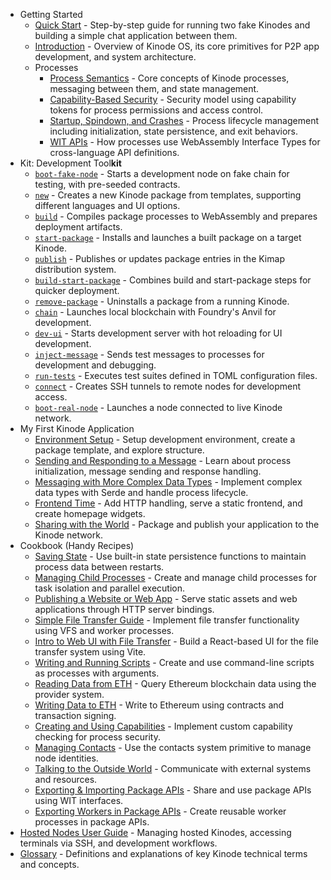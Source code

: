 - Getting Started
  - [Quick Start](./getting_started/quick_start.md) - Step-by-step guide for running two fake Kinodes and building a simple chat application between them.
  - [Introduction](./getting_started/intro.md) - Overview of Kinode OS, its core primitives for P2P app development, and system architecture.
  - Processes
    - [Process Semantics](./system/process/processes.md) - Core concepts of Kinode processes, messaging between them, and state management.
    - [Capability-Based Security](./system/process/capabilities.md) - Security model using capability tokens for process permissions and access control.
    - [Startup, Spindown, and Crashes](./system/process/startup.md) - Process lifecycle management including initialization, state persistence, and exit behaviors.
    - [WIT APIs](./system/process/wit_apis.md) - How processes use WebAssembly Interface Types for cross-language API definitions.
- Kit: Development Tool**kit**
  - [`boot-fake-node`](./kit/boot-fake-node.md) - Starts a development node on fake chain for testing, with pre-seeded contracts.
  - [`new`](./kit/new.md) - Creates a new Kinode package from templates, supporting different languages and UI options.
  - [`build`](./kit/build.md) - Compiles package processes to WebAssembly and prepares deployment artifacts.
  - [`start-package`](./kit/start-package.md) - Installs and launches a built package on a target Kinode.
  - [`publish`](./kit/publish.md) - Publishes or updates package entries in the Kimap distribution system.
  - [`build-start-package`](./kit/build-start-package.md) - Combines build and start-package steps for quicker deployment.
  - [`remove-package`](./kit/remove-package.md) - Uninstalls a package from a running Kinode.
  - [`chain`](./kit/chain.md) - Launches local blockchain with Foundry's Anvil for development.
  - [`dev-ui`](./kit/dev-ui.md) - Starts development server with hot reloading for UI development.
  - [`inject-message`](./kit/inject-message.md) - Sends test messages to processes for development and debugging.
  - [`run-tests`](./kit/run-tests.md) - Executes test suites defined in TOML configuration files.
  - [`connect`](./kit/connect.md) - Creates SSH tunnels to remote nodes for development access.
  - [`boot-real-node`](./kit/boot-real-node.md) - Launches a node connected to live Kinode network.
- My First Kinode Application
  - [Environment Setup](./my_first_app/chapter_1.md) - Setup development environment, create a package template, and explore structure.
  - [Sending and Responding to a Message](./my_first_app/chapter_2.md) - Learn about process initialization, message sending and response handling.
  - [Messaging with More Complex Data Types](./my_first_app/chapter_3.md) - Implement complex data types with Serde and handle process lifecycle.
  - [Frontend Time](./my_first_app/chapter_4.md) - Add HTTP handling, serve a static frontend, and create homepage widgets.
  - [Sharing with the World](./my_first_app/chapter_5.md) - Package and publish your application to the Kinode network.
- Cookbook (Handy Recipes)
  - [Saving State](./cookbook/save_state.md) - Use built-in state persistence functions to maintain process data between restarts.
  - [Managing Child Processes](./cookbook/manage_child_processes.md) - Create and manage child processes for task isolation and parallel execution.
  - [Publishing a Website or Web App](./cookbook/publish_to_web.md) - Serve static assets and web applications through HTTP server bindings.
  - [Simple File Transfer Guide](./cookbook/file_transfer.md) - Implement file transfer functionality using VFS and worker processes.
  - [Intro to Web UI with File Transfer](./cookbook/file_transfer_ui.md) - Build a React-based UI for the file transfer system using Vite.
  - [Writing and Running Scripts](./cookbook/writing_scripts.md) - Create and use command-line scripts as processes with arguments.
  - [Reading Data from ETH](./cookbook/reading_data_from_eth.md) - Query Ethereum blockchain data using the provider system.
  - [Writing Data to ETH](./cookbook/writing_data_to_eth.md) - Write to Ethereum using contracts and transaction signing.
  - [Creating and Using Capabilities](./cookbook/creating_and_using_capabilities.md) - Implement custom capability checking for process security.
  - [Managing Contacts](./cookbook/managing_contacts.md) - Use the contacts system primitive to manage node identities.
  - [Talking to the Outside World](./cookbook/talking_to_the_outside_world.md) - Communicate with external systems and resources.
  - [Exporting & Importing Package APIs](./cookbook/package_apis.md) - Share and use package APIs using WIT interfaces.
  - [Exporting Workers in Package APIs](./cookbook/package_apis_workers.md) - Create reusable worker processes in package APIs.
- [Hosted Nodes User Guide](./hosted-nodes.md) - Managing hosted Kinodes, accessing terminals via SSH, and development workflows.
- [Glossary](./glossary.md) - Definitions and explanations of key Kinode technical terms and concepts.